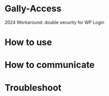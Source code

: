 # Gally-Access
2024 Workaround: double security for WP Login

# How to use 


# How to communicate


# Troubleshoot
